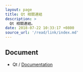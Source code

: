 ```yaml
---
layout: page
title: Qt 相關連結
description: >
  Qt 相關連結。
date: 2018-07-22 10:33:17 +0800
source_url: '/read/link/index.md'
---
```



## Document

* Qt / [Documentation](https://doc.qt.io/)
